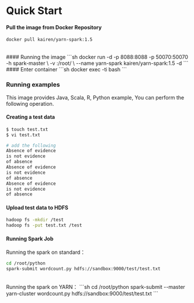 # Quick Start
#### Pull the image from Docker Repository
```sh
docker pull kairen/yarn-spark:1.5
```
<br/>
#### Running the image
```sh
docker run -d -p 8088:8088 -p 50070:50070 -h spark-master  \
-v  <your_dir>:/root/  \
--name yarn-spark kairen/yarn-spark:1.5 -d
```
<br/>
#### Enter container 
```sh
docker exec -ti <conatiner id> bash
```

### Running examples 
This image provides Java, Scala, R, Python example, You can perform the following operation.
#### Creating a test data 
```sh
$ touch test.txt
$ vi test.txt

# add the following
Absence of evidence
is not evidence 
of absence
Absence of evidence
is not evidence 
of absence
Absence of evidence
is not evidence 
of absence
```

#### Upload test data to HDFS
```sh
hadoop fs -mkdir /test
hadoop fs -put test.txt /test
```

#### Running Spark Job
Running the spark on standard：
```sh
cd /root/python
spark-submit wordcount.py hdfs://sandbox:9000/test/test.txt
```

<br/>
Running the spark on YARN：
```sh
cd /root/python
spark-submit --master yarn-cluster wordcount.py hdfs://sandbox:9000/test/test.txt
```
